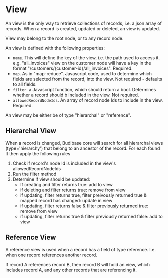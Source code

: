 # View

An view is the only way to retrieve collections of records, i.e. a json array of records. When a record is created, updated or deleted, an view is updated.

View may belong to the root node, or to any record node.

An view is defined with the following properties:

* `name`. This will define the key of the view, i.e. the path used to access it. e.g. "all\_invoices" view on the customer node will have a key in the format "/customers/{customer-id}/all\_invoices". Required.
* `map`.  As in "map-reduce". Javascript code, used to determine which fields are selected from the record, into the view. Not required - defaults to all fields.
* `filter`. a Javascript function, which should return a bool. Determines whether a record should b included in the view. Not required.
* `allowedRecordNodeIds`. An array of record node Ids to include in the view. Required.

An view may be either be of type "hierarchal" or "reference".

## Hierarchal View

When a record is changed, Budibase core will search for all hierarchal views \(type='hierarchy'\) that belong to an ancestor of the record. For each found It then apply the following rules

1. Check if record's node Id is included in the view's allowedRecordNodeIds
2. Run the filter method
3. Determine if view should be updated:
   * If creating and filter returns true: add to view
   * if deleting and filter returns true: remove from view
   * if updating, filter returns true, filter preivously returned true & mapped record has changed: update in view
   * if updating, filter returns false & filter previously returned true: remove from view
   * if updating, filter returns true & filter previously returned false: add to view

## Reference View

A reference view is used when a record has a field of type reference. I.e. when one record references another record.

If record A references record B, then record B will hold an view, which includes record A, and any other records that are referencing it.

